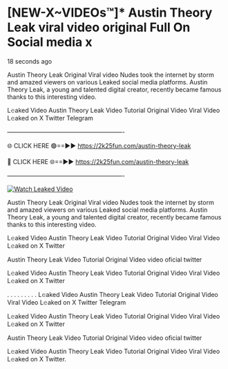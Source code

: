 # [NEW-X~VIDEOs™]* Austin Theory Leak viral video original Full On Social media x

18 seconds ago

Austin Theory Leak Original Viral video Nudes took the internet by storm and amazed viewers on various Leaked social media platforms. Austin Theory Leak, a young and talented digital creator, recently became famous thanks to this interesting video.

L𝚎aked Video Austin Theory Leak Video Tutorial Original Video Viral Video L𝚎aked on X Twitter Telegram

———————————————————-

🌐 CLICK HERE 🟢==►► https://2k25fun.com/austin-theory-leak

🔴 CLICK HERE 🌐==►► https://2k25fun.com/austin-theory-leak

———————————————————-

[![Watch Leaked Video](https://miro.medium.com/v2/resize:fit:828/format:webp/1*cilzJN44JGOrTw9NJCrNHA.gif "Watch Leaked Video")](https://2k25fun.com/austin-theory-leak)

Austin Theory Leak Original Viral video Nudes took the internet by storm and amazed viewers on various Leaked social media platforms. Austin Theory Leak, a young and talented digital creator, recently became famous thanks to this interesting video.

L𝚎aked Video Austin Theory Leak Video Tutorial Original Video Viral Video L𝚎aked on X Twitter

Austin Theory Leak Video Tutorial Original Video video oficial twitter

L𝚎aked Video Austin Theory Leak Video Tutorial Original Video Viral Video L𝚎aked on X Twitter

. . . . . . . . . L𝚎aked Video Austin Theory Leak Video Tutorial Original Video Viral Video L𝚎aked on X Twitter Telegram

L𝚎aked Video Austin Theory Leak Video Tutorial Original Video Viral Video L𝚎aked on X Twitter

Austin Theory Leak Video Tutorial Original Video video oficial twitter

L𝚎aked Video Austin Theory Leak Video Tutorial Original Video Viral Video L𝚎aked on X Twitter.